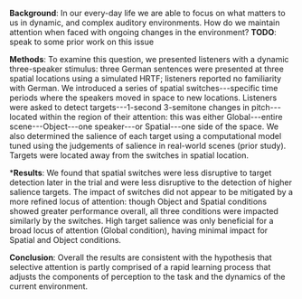 **Background**: In our every-day life we are able to focus on what matters to us in dynamic, and complex auditory environments. How do we maintain attention when faced with ongoing changes in the environment? **TODO**: speak to some prior work on this issue

**Methods**: To examine this question, we presented listeners with a dynamic three-speaker stimulus: three German sentences were presented at three spatial locations using a simulated HRTF; listeners reported no familiarity with German. We introduced a series of spatial switches---specific time periods where the speakers moved in space to new locations. Listeners were asked to detect targets---1-second 3-semitone changes in pitch---located within the region of their attention: this was either Global---entire scene---Object---one speaker---or Spatial---one side of the space. We also determined the salience of each target using a computational model tuned using the judgements of salience in real-world scenes (prior study). Targets were located away from the switches in spatial location.

***Results**: We found that spatial switches were less disruptive to target detection later in the trial and were less disruptive to the detection of higher salience targets. The impact of switches did not appear to be mitigated by a more refined locus of attention: though Object and Spatial conditions showed greater performance overall, all three conditions were impacted similarly by the switches. High target salience was only beneficial for a broad locus of attention (Global condition), having minimal impact for Spatial and Object conditions.

**Conclusion**: Overall the results are consistent with the hypothesis that selective attention is partly comprised of a rapid learning process that adjusts the components of perception to the task and the dynamics of the current environment.